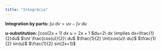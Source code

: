 ```yaml
---
title: "Integrácia"
---
```


**Integration by parts:**
$\int u \ dv=uv-\int v \ du$

**u-substitution:**
$\int cos(2x+1)\ dx$
$u=2x+1$
$du=2\ dx \implies dx=\frac{1}{2}du$
$\int \frac{cos(u)}{2}\ du$
$\frac{1}{2} \int{cos(u)\ du}$
$\frac{1}{2} sin(u)$
$\frac{1}{2} sin(2x+1)$
